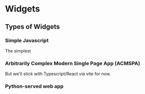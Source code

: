 # Widgets

## Types of Widgets

### Simple Javascript

The simplest 

### Arbitrarily Complex Modern Single Page App (ACMSPA)

But we'll stick with Typescript/React via vite for now.

### Python-served web app